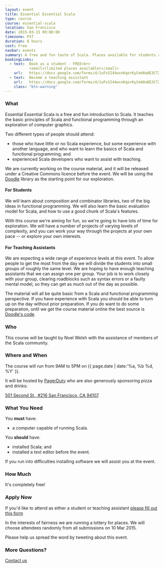 ```yaml
---
layout: event
title: Essential Essential Scala
type: course
course: essential-scala
location: San Francisco
date: 2015-03-15 09:00:00
timezone: PST
duration: 8 hours
cost: Free
navbar: events
summary: A free and fun taste of Scala. Places available for students and teaching assistants.
bookingLinks:
  - text:  Book as a student - FREE<br>
           <small>(limited places available)</small>
    url:   https://docs.google.com/forms/d/1uFxSI44wsnKqorKyCm40a8E3CTZuvt-OeSBmbaQggm4/viewform
  - text:  Become a teaching assistant
    url:   https://docs.google.com/forms/d/1uFxSI44wsnKqorKyCm40a8E3CTZuvt-OeSBmbaQggm4/viewform
    class: "btn-warning"
---
```


### What

Essential Essential Scala is a free and fun introduction to Scala.
It teaches the basic principles of Scala and functional programming
through an exploration of computer graphics.

Two different types of people should attend:

- those who have little or no Scala experience,
  but some experience with another language,
  and who want to learn the basics of Scala and functional programming; and
- experienced Scala developers who want to assist with teaching.

We are currently working on the course material,
and it will be released under a Creative Commons licence before the event.
We will be using the [Doodle](https://github.com/underscoreio/doodle) library
as the starting point for our exploration.

#### For Students

We will learn about composition and combinator libraries,
two of the big ideas in functional programming.
We will also learn the basic evaluation model for Scala,
and how to use a good chunk of Scala's features.

With this course we're aiming for fun,
so we're going to have lots of time for exploration.
We will have a number of projects of varying levels of complexity,
and you can work your way through the projects at your own pace
-- or explore your own interests.

#### For Teaching Assistants

We are expecting a wide range of experience levels at this event.
To allow people to get the most from the day
we will divide the students into small groups of roughly the same level.
We are hoping to have enough teaching assistants that we can assign one per group.
Your job is to work closely with your group,
clearing roadblocks such as syntax errors or a faulty mental model,
so they can get as much out of the day as possible.

The material will all be quite basic from a Scala and functional programming perspective.
If you have experience with Scala you should be able to turn up on the day without prior preparation.
If you do want to do some preparation,
until we get the course material online the best source is [Doodle's code](https://github.com/underscoreio/doodle).

### Who

This course will be taught by Noel Welsh
with the assistance of members of the Scala community.

### Where and When

The course will run from 9AM to 5PM on {{ page.date | date:'%a, %b %d, %Y' }}.

It will be hosted by [PagerDuty](http://www.pagerduty.com/) who are also generously sponsoring pizza and drinks:

[501 Second St., #216
San Francisco, CA 94107](https://www.google.com/maps/preview?q=501+Second+St.,+%23100+San+Francisco,+CA+94107).

### What You Need

You **must** have:

- a computer capable of running Scala.

You **should** have:

- installed Scala; and
- installed a text editor before the event.

If you run into difficulties installing software we will assist you at the event.

### How Much

It's completely free!

### Apply Now

If you'd like to attend as either a student or teaching assistant
[please fill out this form](https://docs.google.com/forms/d/1uFxSI44wsnKqorKyCm40a8E3CTZuvt-OeSBmbaQggm4/viewform)

In the interests of fairness we are running a lottery for places. We will choose attendees randomly from all submissions on 10 Mar 2015.

Please help us spread the word by tweeting about this event.

### More Questions?

[Contact us](/contact)
